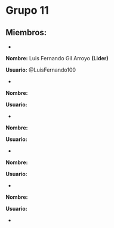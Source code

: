 # Grupo 11

## Miembros:

-

**Nombre:** Luis Fernando Gil Arroyo **(Lider)**

**Usuario:** @LuisFernando100

-

**Nombre:** 

**Usuario:**

-

**Nombre:** 

**Usuario:**

-

**Nombre:** 

**Usuario:**

-

**Nombre:** 

**Usuario:**

-
